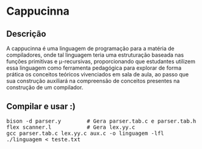 # Cappucinna

## Descrição
A cappucinna é uma linguagem de programação para a matéria de compiladores, onde tal linguagem teria uma estruturação baseada nas funções primitivas e μ-recursivas, proporcionando que estudantes utilizem essa linguagem como ferramenta pedagógica para explorar de forma prática os conceitos teóricos vivenciados em sala de aula, ao passo que sua construção auxiliará na compreensão de conceitos presentes na construção de um compilador.

## Compilar e usar :)

<pre>
bison -d parser.y        # Gera parser.tab.c e parser.tab.h
flex scanner.l           # Gera lex.yy.c 
gcc parser.tab.c lex.yy.c aux.c -o linguagem -lfl
./linguagem < teste.txt
</pre>
